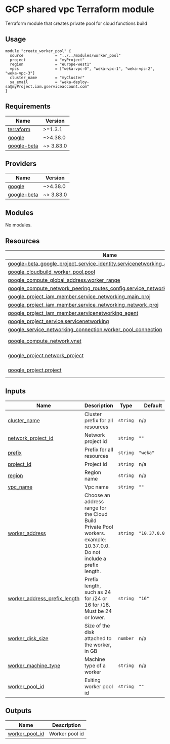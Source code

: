 # GCP shared vpc Terraform module
Terraform module that creates private pool for cloud functions build

## Usage
```hcl
module "create_worker_pool" {
  source              = "../../modules/worker_pool"
  project             = "myProject"
  region              = "europe-west1"
  vpcs                = ["weka-vpc-0", "weka-vpc-1", "weka-vpc-2", "weka-vpc-3"]
  cluster_name        = "myCluster"
  sa_email            = "weka-deploy-sa@myProject.iam.gserviceaccount.com"
}
```

<!-- BEGIN_TF_DOCS -->
## Requirements

| Name | Version |
|------|---------|
| <a name="requirement_terraform"></a> [terraform](#requirement\_terraform) | >=1.3.1 |
| <a name="requirement_google"></a> [google](#requirement\_google) | ~>4.38.0 |
| <a name="requirement_google-beta"></a> [google-beta](#requirement\_google-beta) | ~> 3.83.0 |

## Providers

| Name | Version |
|------|---------|
| <a name="provider_google"></a> [google](#provider\_google) | ~>4.38.0 |
| <a name="provider_google-beta"></a> [google-beta](#provider\_google-beta) | ~> 3.83.0 |

## Modules

No modules.

## Resources

| Name | Type |
|------|------|
| [google-beta_google_project_service_identity.servicenetworking_agent](https://registry.terraform.io/providers/hashicorp/google-beta/latest/docs/resources/google_project_service_identity) | resource |
| [google_cloudbuild_worker_pool.pool](https://registry.terraform.io/providers/hashicorp/google/latest/docs/resources/cloudbuild_worker_pool) | resource |
| [google_compute_global_address.worker_range](https://registry.terraform.io/providers/hashicorp/google/latest/docs/resources/compute_global_address) | resource |
| [google_compute_network_peering_routes_config.service_networking_peering_config](https://registry.terraform.io/providers/hashicorp/google/latest/docs/resources/compute_network_peering_routes_config) | resource |
| [google_project_iam_member.service_networking_main_proj](https://registry.terraform.io/providers/hashicorp/google/latest/docs/resources/project_iam_member) | resource |
| [google_project_iam_member.service_networking_network_proj](https://registry.terraform.io/providers/hashicorp/google/latest/docs/resources/project_iam_member) | resource |
| [google_project_iam_member.servicenetworking_agent](https://registry.terraform.io/providers/hashicorp/google/latest/docs/resources/project_iam_member) | resource |
| [google_project_service.servicenetworking](https://registry.terraform.io/providers/hashicorp/google/latest/docs/resources/project_service) | resource |
| [google_service_networking_connection.worker_pool_connection](https://registry.terraform.io/providers/hashicorp/google/latest/docs/resources/service_networking_connection) | resource |
| [google_compute_network.vnet](https://registry.terraform.io/providers/hashicorp/google/latest/docs/data-sources/compute_network) | data source |
| [google_project.network_project](https://registry.terraform.io/providers/hashicorp/google/latest/docs/data-sources/project) | data source |
| [google_project.project](https://registry.terraform.io/providers/hashicorp/google/latest/docs/data-sources/project) | data source |

## Inputs

| Name | Description | Type | Default | Required |
|------|-------------|------|---------|:--------:|
| <a name="input_cluster_name"></a> [cluster\_name](#input\_cluster\_name) | Cluster prefix for all resources | `string` | n/a | yes |
| <a name="input_network_project_id"></a> [network\_project\_id](#input\_network\_project\_id) | Network project id | `string` | `""` | no |
| <a name="input_prefix"></a> [prefix](#input\_prefix) | Prefix for all resources | `string` | `"weka"` | no |
| <a name="input_project_id"></a> [project\_id](#input\_project\_id) | Project id | `string` | n/a | yes |
| <a name="input_region"></a> [region](#input\_region) | Region name | `string` | n/a | yes |
| <a name="input_vpc_name"></a> [vpc\_name](#input\_vpc\_name) | Vpc name | `string` | `""` | no |
| <a name="input_worker_address"></a> [worker\_address](#input\_worker\_address) | Choose an address range for the Cloud Build Private Pool workers. example: 10.37.0.0. Do not include a prefix length. | `string` | `"10.37.0.0"` | no |
| <a name="input_worker_address_prefix_length"></a> [worker\_address\_prefix\_length](#input\_worker\_address\_prefix\_length) | Prefix length, such as 24 for /24 or 16 for /16. Must be 24 or lower. | `string` | `"16"` | no |
| <a name="input_worker_disk_size"></a> [worker\_disk\_size](#input\_worker\_disk\_size) | Size of the disk attached to the worker, in GB | `number` | n/a | yes |
| <a name="input_worker_machine_type"></a> [worker\_machine\_type](#input\_worker\_machine\_type) | Machine type of a worker | `string` | n/a | yes |
| <a name="input_worker_pool_id"></a> [worker\_pool\_id](#input\_worker\_pool\_id) | Exiting worker pool id | `string` | `""` | no |

## Outputs

| Name | Description |
|------|-------------|
| <a name="output_worker_pool_id"></a> [worker\_pool\_id](#output\_worker\_pool\_id) | Worker pool id |
<!-- END_TF_DOCS -->

